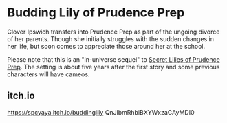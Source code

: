 # Budding Lily of Prudence Prep

Clover Ipswich transfers into Prudence Prep as part of the ungoing divorce of her parents. Though she initially struggles with the sudden changes in her life, but soon comes to appreciate those around her at the school.

Please note that this is an "in-universe sequel" to [Secret Lilies of Prudence Prep](https://spcyaya.itch.io/prudenceprep). The setting is about five years after the first story and some previous characters will have cameos.

## itch.io

https://spcyaya.itch.io/buddinglily
QnJlbmRhbiBXYWxzaCAyMDI0

